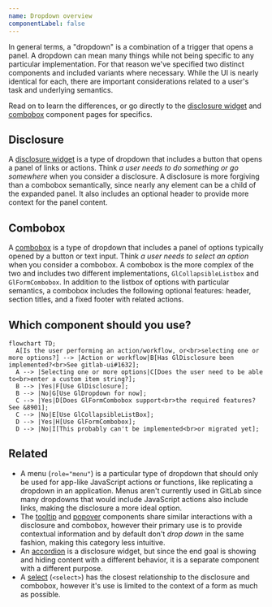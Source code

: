 ```yaml
---
name: Dropdown overview
componentLabel: false
---
```


In general terms, a "dropdown" is a combination of a trigger that opens a panel. A dropdown can mean many things while not being specific to any particular implementation. For that reason we've specified two distinct components and included variants where necessary. While the UI is nearly identical for each, there are important considerations related to a user's task and underlying semantics.

Read on to learn the differences, or go directly to the [disclosure widget](/components/dropdown-disclosure) and [combobox](/components/dropdown-combobox) component pages for specifics.

## Disclosure

A [disclosure widget](/components/dropdown-disclosure) is a type of dropdown that includes a button that opens a panel of links or actions. Think _a user needs to do something or go somewhere_ when you consider a disclosure. A disclosure is more forgiving than a combobox semantically, since nearly any element can be a child of the expanded panel. It also includes an optional header to provide more context for the panel content.

## Combobox

A [combobox](/components/dropdown-combobox) is a type of dropdown that includes a panel of options typically opened by a button or text input. Think _a user needs to select an option_ when you consider a combobox. A combobox is the more complex of the two and includes two different implementations, `GlCollapsibleListbox` and `GlFormCombobox`. In addition to the listbox of options with particular semantics, a combobox includes the following optional features: header, section titles, and a fixed footer with related actions.

## Which component should you use?

```mermaid
flowchart TD;
  A[Is the user performing an action/workflow, or<br>selecting one or more options?] --> |Action or workflow|B[Has GlDisclosure been implemented?<br>See gitlab-ui#1632];
  A --> |Selecting one or more options|C[Does the user need to be able to<br>enter a custom item string?];
  B --> |Yes|F[Use GlDisclosure];
  B --> |No|G[Use GlDropdown for now];
  C --> |Yes|D[Does GlFormCombobox support<br>the required features? See &8901];
  C --> |No|E[Use GlCollapsibleListBox];
  D --> |Yes|H[Use GlFormCombobox];
  D --> |No|I[This probably can't be implemented<br>or migrated yet];
```

## Related

- A menu (`role="menu"`) is a particular type of dropdown that should only be used for app-like JavaScript actions or functions, like replicating a dropdown in an application. Menus aren't currently used in GitLab since many dropdowns that would include JavaScript actions also include links, making the disclosure a more ideal option.
- The [tooltip](/components/tooltip) and [popover](/components/popover) components share similar interactions with a disclosure and combobox, however their primary use is to provide contextual information and by default don't _drop down_ in the same fashion, making this category less intuitive.
- An [accordion](/components/accordion) is a disclosure widget, but since the end goal is showing and hiding content with a different behavior, it is a separate component with a different purpose.
- A [select](/components/select) (`<select>`) has the closest relationship to the disclosure and combobox, however it's use is limited to the context of a form as much as possible.
